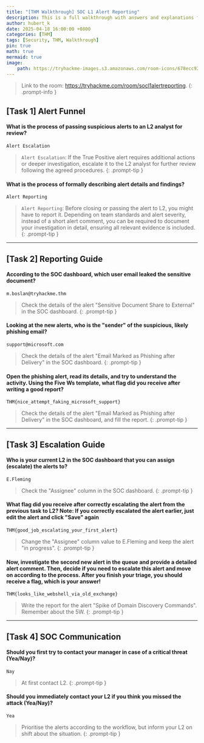 ```yaml
---
title: "[THM Walkthrough] SOC L1 Alert Reporting"
description: This is a full walkthrough with answers and explanations for the TryHackMe room "SOC L1 Alert Reporting".
author: hubert_k
date: 2025-04-18 16:00:00 +0800
categories: [THM]
tags: [Security, THM, Walkthrough]
pin: true
math: true
mermaid: true
image:
    path: https://tryhackme-images.s3.amazonaws.com/room-icons/678ecc92c80aa206339f0f23-1743518414935
---
```


> Link to the room: <https://tryhackme.com/room/socl1alertreporting>.
{: .prompt-info }

## [Task 1] Alert Funnel

#### What is the process of passing suspicious alerts to an L2 analyst for review?
```text
Alert Escalation
```

> `Alert Escalation`: If the True Positive alert requires additional actions or deeper investigation, escalate it to the L2 analyst for further review following the agreed procedures.
{: .prompt-tip }

#### What is the process of formally describing alert details and findings?
```text
Alert Reporting
```

> `Alert Reporting`: Before closing or passing the alert to L2, you might have to report it. Depending on team standards and alert severity, instead of a short alert comment, you can be required to document your investigation in detail, ensuring all relevant evidence is included.
{: .prompt-tip }

---

## [Task 2] Reporting Guide

#### According to the SOC dashboard, which user email leaked the sensitive document?
```text
m.boslan@tryhackme.thm
```

> Check the details of the alert "Sensitive Document Share to External" in the SOC dashboard.
{: .prompt-tip }

#### Looking at the new alerts, who is the "sender" of the suspicious, likely phishing email?
```text
support@microsoft.com
```

> Check the details of the alert "Email Marked as Phishing after Delivery" in the SOC dashboard.
{: .prompt-tip }

#### Open the phishing alert, read its details, and try to understand the activity. Using the Five Ws template, what flag did you receive after writing a good report?
```text
THM{nice_attempt_faking_microsoft_support}
```

> Check the details of the alert "Email Marked as Phishing after Delivery" in the SOC dashboard, and fill the report.
{: .prompt-tip }

---

## [Task 3] Escalation Guide

#### Who is your current L2 in the SOC dashboard that you can assign (escalate) the alerts to?
```text
E.Fleming
```

> Check the "Assignee" column in the SOC dashboard.
{: .prompt-tip }

#### What flag did you receive after correctly escalating the alert from the previous task to L2? Note: If you correctly escalated the alert earlier, just edit the alert and click "Save" again
```text
THM{good_job_escalating_your_first_alert}
```

> Change the "Assignee" column value to E.Fleming and keep the alert "in progress".
{: .prompt-tip }

#### Now, investigate the second new alert in the queue and provide a detailed alert comment. Then, decide if you need to escalate this alert and move on according to the process. After you finish your triage, you should receive a flag, which is your answer!
```text
THM{looks_like_webshell_via_old_exchange}
```

> Write the report for the alert "Spike of Domain Discovery Commands". Remember about the 5W.
{: .prompt-tip }

---

## [Task 4] SOC Communication

#### Should you first try to contact your manager in case of a critical threat (Yea/Nay)?
```text
Nay
```

> At first contact L2.
{: .prompt-tip }

#### Should you immediately contact your L2 if you think you missed the attack (Yea/Nay)?
```text
Yea
```

> Prioritise the alerts according to the workflow, but inform your L2 on shift about the situation.
{: .prompt-tip }